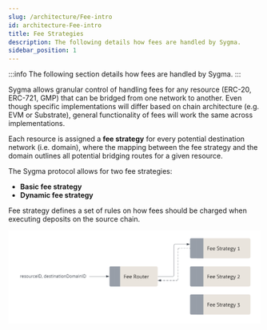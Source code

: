 ```yaml
---
slug: /architecture/Fee-intro
id: architecture-Fee-intro
title: Fee Strategies
description: The following details how fees are handled by Sygma.
sidebar_position: 1
---
```


:::info
The following section details how fees are handled by Sygma.
:::

Sygma allows granular control of handling fees for any resource (ERC-20, ERC-721, GMP) that can be bridged from one network to another. Even though specific implementations will differ based on chain architecture (e.g. EVM or Substrate), general functionality of fees will work the same across implementations. 

Each resource is assigned a **fee strategy** for every potential destination network (i.e. domain), where the mapping between the fee strategy and the domain outlines all potential bridging routes for a given resource.

The Sygma protocol allows for two fee strategies:
- **Basic fee strategy**
- **Dynamic fee strategy**

Fee strategy defines a set of rules on how fees should be charged when executing deposits on the source chain.

![](../../../static/assets/fee-router-general.png)